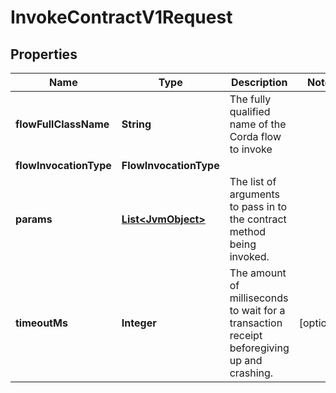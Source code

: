 

# InvokeContractV1Request


## Properties

| Name | Type | Description | Notes |
|------------ | ------------- | ------------- | -------------|
|**flowFullClassName** | **String** | The fully qualified name of the Corda flow to invoke |  |
|**flowInvocationType** | **FlowInvocationType** |  |  |
|**params** | [**List&lt;JvmObject&gt;**](JvmObject.md) | The list of arguments to pass in to the contract method being invoked. |  |
|**timeoutMs** | **Integer** | The amount of milliseconds to wait for a transaction receipt beforegiving up and crashing. |  [optional] |



